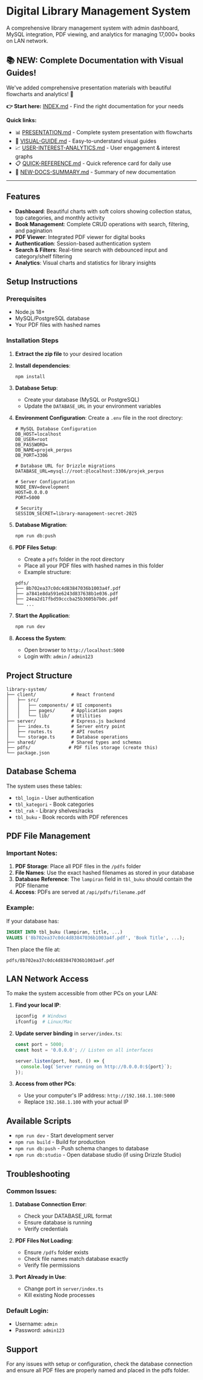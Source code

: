# Digital Library Management System

A comprehensive library management system with admin dashboard, MySQL integration, PDF viewing, and analytics for managing 17,000+ books on LAN network.

## 📚 NEW: Complete Documentation with Visual Guides!

We've added comprehensive presentation materials with beautiful flowcharts and analytics! 🎉

**👉 Start here:** [INDEX.md](INDEX.md) - Find the right documentation for your needs

**Quick links:**
- 📊 [PRESENTATION.md](PRESENTATION.md) - Complete system presentation with flowcharts
- 🎨 [VISUAL-GUIDE.md](VISUAL-GUIDE.md) - Easy-to-understand visual guides
- 📈 [USER-INTEREST-ANALYTICS.md](USER-INTEREST-ANALYTICS.md) - User engagement & interest graphs
- 📋 [QUICK-REFERENCE.md](QUICK-REFERENCE.md) - Quick reference card for daily use
- 📖 [NEW-DOCS-SUMMARY.md](NEW-DOCS-SUMMARY.md) - Summary of new documentation

---

## Features

- **Dashboard**: Beautiful charts with soft colors showing collection status, top categories, and monthly activity
- **Book Management**: Complete CRUD operations with search, filtering, and pagination
- **PDF Viewer**: Integrated PDF viewer for digital books
- **Authentication**: Session-based authentication system
- **Search & Filters**: Real-time search with debounced input and category/shelf filtering
- **Analytics**: Visual charts and statistics for library insights

## Setup Instructions

### Prerequisites

- Node.js 18+ 
- MySQL/PostgreSQL database
- Your PDF files with hashed names

### Installation Steps

1. **Extract the zip file** to your desired location
2. **Install dependencies**:
   ```bash
   npm install
   ```

3. **Database Setup**:
   - Create your database (MySQL or PostgreSQL)
   - Update the `DATABASE_URL` in your environment variables

4. **Environment Configuration**:
   Create a `.env` file in the root directory:
   ```env
   # MySQL Database Configuration
   DB_HOST=localhost
   DB_USER=root
   DB_PASSWORD=
   DB_NAME=projek_perpus
   DB_PORT=3306
   
   # Database URL for Drizzle migrations
   DATABASE_URL=mysql://root:@localhost:3306/projek_perpus
   
   # Server Configuration
   NODE_ENV=development
   HOST=0.0.0.0
   PORT=5000
   
   # Security
   SESSION_SECRET=library-management-secret-2025
   ```

5. **Database Migration**:
   ```bash
   npm run db:push
   ```

6. **PDF Files Setup**:
   - Create a `pdfs` folder in the root directory
   - Place all your PDF files with hashed names in this folder
   - Example structure:
   ```
   pdfs/
   ├── 8b702ea37c0dc4d83847036b1003a4f.pdf
   ├── a7841e8da591e6243d837638b1e036.pdf
   ├── 24ea2d17fbd59cccba25b3605b7b0c.pdf
   └── ...
   ```

7. **Start the Application**:
   ```bash
   npm run dev
   ```

8. **Access the System**:
   - Open browser to `http://localhost:5000`
   - Login with: `admin` / `admin123`

## Project Structure

```
library-system/
├── client/             # React frontend
│   ├── src/
│   │   ├── components/ # UI components
│   │   ├── pages/      # Application pages
│   │   └── lib/        # Utilities
├── server/             # Express.js backend
│   ├── index.ts        # Server entry point
│   ├── routes.ts       # API routes
│   └── storage.ts      # Database operations
├── shared/             # Shared types and schemas
├── pdfs/              # PDF files storage (create this)
└── package.json
```

## Database Schema

The system uses these tables:
- `tbl_login` - User authentication
- `tbl_kategori` - Book categories
- `tbl_rak` - Library shelves/racks
- `tbl_buku` - Book records with PDF references

## PDF File Management

### Important Notes:
1. **PDF Storage**: Place all PDF files in the `/pdfs` folder
2. **File Names**: Use the exact hashed filenames as stored in your database
3. **Database Reference**: The `lampiran` field in `tbl_buku` should contain the PDF filename
4. **Access**: PDFs are served at `/api/pdfs/filename.pdf`

### Example:
If your database has:
```sql
INSERT INTO tbl_buku (lampiran, title, ...) 
VALUES ('8b702ea37c0dc4d83847036b1003a4f.pdf', 'Book Title', ...);
```

Then place the file at:
```
pdfs/8b702ea37c0dc4d83847036b1003a4f.pdf
```

## LAN Network Access

To make the system accessible from other PCs on your LAN:

1. **Find your local IP**:
   ```bash
   ipconfig  # Windows
   ifconfig  # Linux/Mac
   ```

2. **Update server binding** in `server/index.ts`:
   ```typescript
   const port = 5000;
   const host = '0.0.0.0'; // Listen on all interfaces
   
   server.listen(port, host, () => {
     console.log(`Server running on http://0.0.0.0:${port}`);
   });
   ```

3. **Access from other PCs**:
   - Use your computer's IP address: `http://192.168.1.100:5000`
   - Replace `192.168.1.100` with your actual IP

## Available Scripts

- `npm run dev` - Start development server
- `npm run build` - Build for production
- `npm run db:push` - Push schema changes to database
- `npm run db:studio` - Open database studio (if using Drizzle Studio)

## Troubleshooting

### Common Issues:

1. **Database Connection Error**:
   - Check your DATABASE_URL format
   - Ensure database is running
   - Verify credentials

2. **PDF Files Not Loading**:
   - Ensure `/pdfs` folder exists
   - Check file names match database exactly
   - Verify file permissions

3. **Port Already in Use**:
   - Change port in `server/index.ts`
   - Kill existing Node processes

### Default Login:
- Username: `admin`
- Password: `admin123`

## Support

For any issues with setup or configuration, check the database connection and ensure all PDF files are properly named and placed in the pdfs folder.